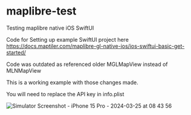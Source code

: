 # maplibre-test
 Testing maplibre native iOS SwiftUI

Code for Setting up example SwiftUI project here
https://docs.maptiler.com/maplibre-gl-native-ios/ios-swiftui-basic-get-started/

Code was outdated as referenced older MGLMapView instead of MLNMapView

This is a working example with those changes made.

You will need to replace the API key in info.plist

![Simulator Screenshot - iPhone 15 Pro - 2024-03-25 at 08 43 56](https://github.com/seanmcnt/maplibre-test/assets/58150885/7828ecd5-0771-4491-abe1-d77168b95375)

